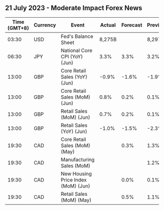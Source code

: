 ## 21 July 2023 - Moderate Impact Forex News

| Time (GMT+8) | Currency | Event | Actual | Forecast | Previous |
|------|----------|-------|--------|----------|----------|
| 03:30 | USD | Fed's Balance Sheet | 8,275B |  | 8,297B |
| 06:30 | JPY | National Core CPI (YoY) (Jun) | 3.3% | 3.3% | 3.2% |
| 13:00 | GBP | Core Retail Sales (YoY) (Jun) | -0.9% | -1.6% | -1.9% |
| 13:00 | GBP | Core Retail Sales (MoM) (Jun) | 0.8% | 0.2% | 0.1% |
| 13:00 | GBP | Retail Sales (MoM) (Jun) | 0.7% | 0.2% | 0.1% |
| 13:00 | GBP | Retail Sales (YoY) (Jun) | -1.0% | -1.5% | -2.3% |
| 19:30 | CAD | Core Retail Sales (MoM) (May) |  | 0.3% | 1.3% |
| 19:30 | CAD | Manufacturing Sales (MoM) |  |  | 1.2% |
| 19:30 | CAD | New Housing Price Index (MoM) (Jun) |  | 0.0% | 0.1% |
| 19:30 | CAD | Retail Sales (MoM) (May) |  | 0.5% | 1.1% |

